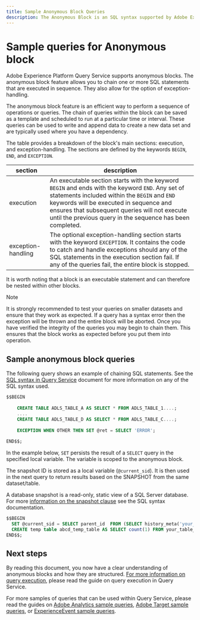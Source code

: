 ```yaml
---
title: Sample Anonymous Block Queries
description: The Anonymous Block is an SQL syntax supported by Adobe Experience Platform Query Service, which allows you to efficiently execute a sequence of queries 
---
```

# Sample queries for Anonymous block

Adobe Experience Platform Query Service supports anonymous blocks. The anonymous block feature allows you to chain one or more SQL statements that are executed in sequence. They also allow for the option of exception-handling.

The anonymous block feature is an efficient way to perform a sequence of operations or queries. The chain of queries within the block can be saved as a template and scheduled to run at a particular time or interval. These queries can be used to write and append data to create a new data set and are typically used where you have a dependency.

The table provides a breakdown of the block's main sections: execution, and exception-handling. The sections are defined by the keywords `BEGIN`, `END`, and `EXCEPTION`. 

| section  | description |
|---|---|
| execution  | An executable section starts with the keyword `BEGIN` and ends with the keyword `END`. Any set of statements included within the `BEGIN` and `END` keywords will be executed in sequence and ensures that subsequent queries will not execute until the previous query in the sequence has been completed. |
| exception-handling  | The optional exception-handling section starts with the keyword `EXCEPTION`. It contains the code to catch and handle exceptions should any of the SQL statements in the execution section fail. If any of the queries fail, the entire block is stopped. |

It is worth noting that a block is an executable statement and can therefore be nested within other blocks.

>[!NOTE]
>
> It is strongly recommended to test your queries on smaller datasets and ensure that they work as expected. If a query has a syntax error then the exception will be thrown and the entire block will be aborted. Once you have verified the integrity of the queries you may begin to chain them. This ensures that the block works as expected before you put them into operation.

## Sample anonymous block queries 

The following query shows an example of chaining SQL statements. See the [SQL syntax in Query Service](../sql/syntax.md) document for more information on any of the SQL syntax used.

```SQL
$$BEGIN
     
    CREATE TABLE ADLS_TABLE_A AS SELECT * FROM ADLS_TABLE_1....;
    ....
    CREATE TABLE ADLS_TABLE_D AS SELECT * FROM ADLS_TABLE_C....;
     
    EXCEPTION WHEN OTHER THEN SET @ret = SELECT 'ERROR';
     
END$$;
```

<!-- The block below uses `SET` to persist the result of a select query with a variable. It is used in the anonymous block to store the response from a query as a local variable for use with the `SNAPSHOT` feature. -->

In the example below, `SET` persists the result of a `SELECT` query in the specified local variable. The variable is scoped to the anonymous block.

The snapshot ID is stored as a local variable (`@current_sid`). It is then used in the next query to return results based on the SNAPSHOT from the same dataset/table.

A database snapshot is a read-only, static view of a SQL Server database. For more [information on the snapshot clause](../sql/syntax.md#SNAPSHOT-clause) see the SQL syntax documentation.

```SQL
$$BEGIN                                             
  SET @current_sid = SELECT parent_id  FROM (SELECT history_meta('your_table_name')) WHERE  is_current = true;
  CREATE temp table abcd_temp_table AS SELECT count(1) FROM your_table_name  SNAPSHOT SINCE @current_sid;                                                                                                     
END$$;
```

## Next steps

By reading this document, you now have a clear understanding of anonymous blocks and how they are structured. [For more information on query execution](./writing-queries.md), please read the guide on query execution in Query Service.

For more samples of queries that can be used within Query Service, please read the guides on [Adobe Analytics sample queries](./adobe-analytics.md), [Adobe Target sample queries](./adobe-target.md), or [ExperienceEvent sample queries](./experience-event-queries.md).
